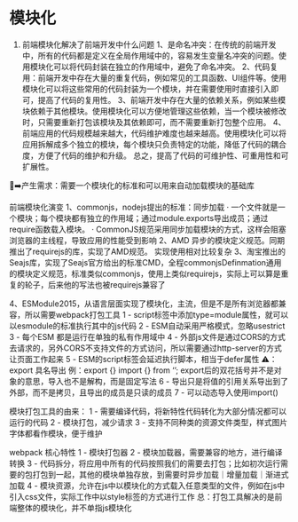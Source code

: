 # 模块化

1. 前端模块化解决了前端开发中什么问题
	1、是命名冲突：在传统的前端开发中，所有的代码都是定义在全局作用域中的，容易发生变量名冲突的问题。使用模块化可以将代码封装在独立的作用域中，避免了命名冲突。
	2、代码复用：前端开发中存在大量的重复代码，例如常见的工具函数、UI组件等。使用模块化可以将这些常用的代码封装为一个模块，并在需要使用时直接引入即可，提高了代码的复用性。
	3、前端开发中存在大量的依赖关系，例如某些模块依赖于其他模块。使用模块化可以方便地管理这些依赖，当一个模块被修改时，只需要重新打包该模块及其依赖即可，而不需要重新打包整个应用。
	4、前端应用的代码规模越来越大，代码维护难度也越来越高。使用模块化可以将应用拆解成多个独立的模块，每个模块只负责特定的功能，降低了代码的耦合度，方便了代码的维护和升级。
	总之，提高了代码的可维护性、可重用性和可扩展性。

🌟➡️产生需求：需要一个模块化的标准和可以用来自动加载模块的基础库

前端模块化演变
1、commonjs，nodejs提出的标准：同步加载
		· 一个文件就是一个模块；每个模块都有独立的作用域；通过module.exports导出成员；通过require函数载入模块。
		· CommonJS规范采用同步加载模块的方式，这样会阻塞浏览器的主线程，导致应用的性能受到影响
2、AMD 异步的模块定义规范。同期推出了requirejs的库，实现了AMD规范。   实现使用相对比较复杂
3、淘宝推出的Seajs库，实现了Seajs官方给出的标准CMD，全程commonjsDefinmation通用的模块定义规范，标准类似commonjs，使用上类似requirejs，实际上可以算是重复的轮子，后来他的写法也被requirejs兼容了

4、ESModule2015，从语言层面实现了模块化，主流，但是不是所有浏览器都兼容，所以需要webpack打包工具
	1 - script标签中添加type=module属性，就可以以esmodule的标准执行其中的js代码
	2 - ESM自动采用严格模式，忽略usestrict
	3 - 每个ESM 都是运行在单独的私有作用域中
	4 - 外部js文件是通过CORS的方式去请求的，另外CORS不支持文件的方式访问，所以需要通过http-server的方式让页面工作起来
	5 - ESM的script标签会延迟执行脚本，相当于defer属性
	⚠️：export 具名导出   例：export {}  	import {} from ‘’;    export后的双花括号并不是对象的意思，导入也不是解构，而是固定写法
	6 - 导出只是将值的引用关系导出到了外部，而不是拷贝，且导出的成员是只读的成员
	7 - 可以动态导入使用import()

模块打包工具的由来：
	1 - 需要编译代码，将新特性代码转化为大部分情况都可以运行的代码
	2 - 模块打包，减少请求
	3 - 支持不同种类的资源文件类型，样式图片字体都看作模块，便于维护

webpack 核心特性
	1 - 模块打包器
	2 - 模块加载器，需要兼容的地方，进行编译转换
	3 - 代码拆分，将应用中所有的代码按照我们的需要去打包；比如初次运行需要的包打包到一起，其他的模块单独存放，到需要时异步加载｜增量加载｜渐进式加载
	4 - 模块资源，允许在js中以模块化的方式载入任意类型的文件，例如在js中引入css文件，实际工作中以style标签的方式进行工作
	总：打包工具解决的是前端整体的模块化，并不单指js模块化